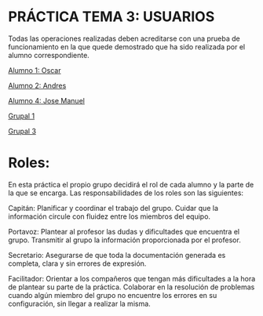 # PRÁCTICA TEMA 3: USUARIOS

Todas las operaciones realizadas deben acreditarse con una prueba de funcionamiento en la que quede demostrado que ha sido realizada por el alumno correspondiente.

[Alumno 1: Oscar](Alumno1/alumno1.md)

[Alumno 2: Andres](Alumno2/Alumno2.md)

[Alumno 4: Jose Manuel](Alumno4/Alumno4.md)


[Grupal 1](Grupal/Grupal1.md)

[Grupal 3](Grupal/Grupal3.md)




# Roles:
En esta práctica el propio grupo decidirá el rol de cada alumno y la parte de la que se encarga.
Las responsabilidades de los roles son las siguientes:

Capitán: 
Planificar y coordinar el trabajo del grupo.
Cuidar que la información circule con fluidez entre los miembros del equipo.

Portavoz:
Plantear al profesor las dudas y dificultades que encuentra el grupo.
Transmitir al grupo la información proporcionada por el profesor.

Secretario:
Asegurarse de que toda la documentación generada es completa, clara y sin errores de expresión.

Facilitador:
Orientar a los compañeros que tengan más dificultades a la hora de plantear su parte de la práctica.
Colaborar en la resolución de problemas cuando algún miembro del grupo no encuentre los errores en su configuración, sin llegar a realizar la misma.
